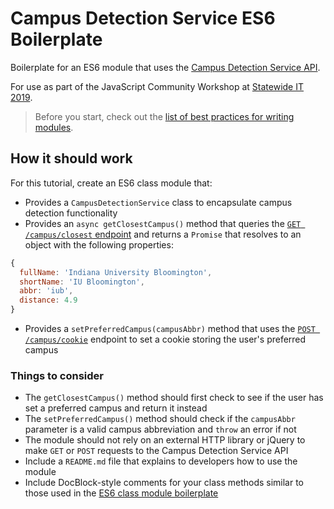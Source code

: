 # Campus Detection Service ES6 Boilerplate

Boilerplate for an ES6 module that uses the [Campus Detection Service API](https://developers.iu.edu/resources/campus-detection-api/).

For use as part of the JavaScript Community Workshop at [Statewide IT 2019](https://statewideit.iu.edu/).

> Before you start, check out the [list of best practices for writing modules](https://github.com/scottanthonymurray/es6-workshop-boilerplate/blob/master/README.md).

## How it should work

For this tutorial, create an ES6 class module that:

- Provides a `CampusDetectionService` class to encapsulate campus detection functionality
- Provides an `async getClosestCampus()` method that queries the [`GET /campus/closest` endpoint](https://campus-detect.apps.iu.edu/campus/closest) and returns a `Promise` that resolves to an object with the following properties:

```js
{
  fullName: 'Indiana University Bloomington',
  shortName: 'IU Bloomington',
  abbr: 'iub',
  distance: 4.9
}
```

- Provides a `setPreferredCampus(campusAbbr)` method that uses the [`POST /campus/cookie`](https://campus-detect.apps.iu.edu/campus/cookie) endpoint to set a cookie storing the user's preferred campus

### Things to consider

- The `getClosestCampus()` method should first check to see if the user has set a preferred campus and return it instead
- The `setPreferredCampus()` method should check if the `campusAbbr` parameter is a valid campus abbreviation and `throw` an error if not
- The module should not rely on an external HTTP library or jQuery to make `GET` or `POST` requests to the Campus Detection Service API
- Include a `README.md` file that explains to developers how to use the module
- Include DocBlock-style comments for your class methods similar to those used in the [ES6 class module boilerplate](https://github.com/scottanthonymurray/es6-workshop-boilerplate/blob/master/ModuleName.js)